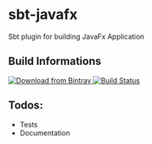 # sbt-javafx
Sbt plugin for building JavaFx Application

## Build Informations
[ ![Download from Bintray](https://api.bintray.com/packages/quadstingray/maven/sbt-javafx/images/download.svg) ](https://bintray.com/quadstingray/maven/sbt-javafx/_latestVersion)
[![Build Status](https://travis-ci.org/QuadStingray/sbt-javafx.svg?branch=master)](https://travis-ci.org/QuadStingray/sbt-javafx)


## Todos:
- Tests
- Documentation

